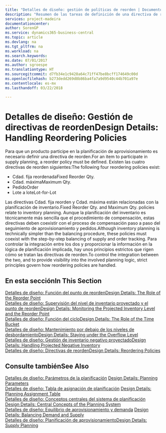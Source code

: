 ```yaml
---
title: "Detalles de diseño: gestión de políticas de reorden | Documentos de Microsoft"
description: "Resumen de las tareas de definición de una directiva de reorden de planificación del suministro."
services: project-madeira
documentationcenter: 
author: SorenGP
ms.service: dynamics365-business-central
ms.topic: article
ms.devlang: na
ms.tgt_pltfrm: na
ms.workload: na
ms.search.keywords: 
ms.date: 07/01/2017
ms.author: sgroespe
ms.translationtype: HT
ms.sourcegitcommit: d7fb34e1c9428a64c71ff47be8bcff174649c00d
ms.openlocfilehash: b273dedd269d8b86ba4fa7a9d9540c44b701a97e
ms.contentlocale: es-mx
ms.lasthandoff: 03/22/2018

---
```

# <a name="design-details-handling-reordering-policies"></a><span data-ttu-id="d5d42-103">Detalles de diseño: Gestión de directivas de reorden</span><span class="sxs-lookup"><span data-stu-id="d5d42-103">Design Details: Handling Reordering Policies</span></span>
<span data-ttu-id="d5d42-104">Para que un producto participe en la planificación de aprovisionamiento es necesario definir una directiva de reorden.</span><span class="sxs-lookup"><span data-stu-id="d5d42-104">For an item to participate in supply planning, a reorder policy must be defined.</span></span> <span data-ttu-id="d5d42-105">Existen las cuatro directivas de reorden siguientes:</span><span class="sxs-lookup"><span data-stu-id="d5d42-105">The following four reordering policies exist:</span></span>  
  
* <span data-ttu-id="d5d42-106">Cdad. fija reordenada</span><span class="sxs-lookup"><span data-stu-id="d5d42-106">Fixed Reorder Qty.</span></span>  
* <span data-ttu-id="d5d42-107">Cdad. máxima</span><span class="sxs-lookup"><span data-stu-id="d5d42-107">Maximum Qty.</span></span>  
* <span data-ttu-id="d5d42-108">Pedido</span><span class="sxs-lookup"><span data-stu-id="d5d42-108">Order</span></span>  
* <span data-ttu-id="d5d42-109">Lote a lote</span><span class="sxs-lookup"><span data-stu-id="d5d42-109">Lot-for-Lot</span></span>  
  
<span data-ttu-id="d5d42-110">Las directivas Cdad. fija reorden y Cdad. máxima están relacionadas con la planificación de inventario.</span><span class="sxs-lookup"><span data-stu-id="d5d42-110">Fixed Reorder Qty. and Maximum Qty. policies relate to inventory planning.</span></span> <span data-ttu-id="d5d42-111">Aunque la planificación del inventario es técnicamente más sencilla que el procedimiento de compensación, estas directivas deben coexistir con el proceso de compensación paso a paso del seguimiento de aprovisionamiento y pedidos.</span><span class="sxs-lookup"><span data-stu-id="d5d42-111">Although inventory planning is technically simpler than the balancing procedure, these policies must coexist with the step-by-step balancing of supply and order tracking.</span></span> <span data-ttu-id="d5d42-112">Para controlar la integración entre los dos y proporcionar la información en la lógica de planificación implicada, hay unos principios estrictos que rigen cómo se tratan las directivas de reorden.</span><span class="sxs-lookup"><span data-stu-id="d5d42-112">To control the integration between the two, and to provide visibility into the involved planning logic, strict principles govern how reordering policies are handled.</span></span>  
  
## <a name="in-this-section"></a><span data-ttu-id="d5d42-113">En esta sección</span><span class="sxs-lookup"><span data-stu-id="d5d42-113">In This Section</span></span>  
[<span data-ttu-id="d5d42-114">Detalles de diseño: Función del punto de reorden</span><span class="sxs-lookup"><span data-stu-id="d5d42-114">Design Details: The Role of the Reorder Point</span></span>](design-details-the-role-of-the-reorder-point.md)  
[<span data-ttu-id="d5d42-115">Detalles de diseño: Supervisión del nivel de inventario proyectado y el punto de reorden</span><span class="sxs-lookup"><span data-stu-id="d5d42-115">Design Details: Monitoring the Projected Inventory Level and the Reorder Point</span></span>](design-details-monitoring-the-projected-inventory-level-and-the-reorder-point.md)  
[<span data-ttu-id="d5d42-116">Detalles de diseño: Función del ciclo</span><span class="sxs-lookup"><span data-stu-id="d5d42-116">Design Details: The Role of the Time Bucket</span></span>](design-details-the-role-of-the-time-bucket.md)  
[<span data-ttu-id="d5d42-117">Detalles de diseño: Mantenimiento por debajo de los niveles de desbordamiento</span><span class="sxs-lookup"><span data-stu-id="d5d42-117">Design Details: Staying under the Overflow Level</span></span>](design-details-staying-under-the-overflow-level.md)  
[<span data-ttu-id="d5d42-118">Detalles de diseño: Gestión de inventario negativo proyectado</span><span class="sxs-lookup"><span data-stu-id="d5d42-118">Design Details: Handling Projected Negative Inventory</span></span>](design-details-handling-projected-negative-inventory.md)  
[<span data-ttu-id="d5d42-119">Detalles de diseño: Directivas de reorden</span><span class="sxs-lookup"><span data-stu-id="d5d42-119">Design Details: Reordering Policies</span></span>](design-details-reordering-policies.md)  
  
## <a name="see-also"></a><span data-ttu-id="d5d42-120">Consulte también</span><span class="sxs-lookup"><span data-stu-id="d5d42-120">See Also</span></span>  
<span data-ttu-id="d5d42-121">[Detalles de diseño: Parámetros de la planificación](design-details-planning-parameters.md) </span><span class="sxs-lookup"><span data-stu-id="d5d42-121">[Design Details: Planning Parameters](design-details-planning-parameters.md) </span></span>  
<span data-ttu-id="d5d42-122">[Detalles de diseño: Tabla de asignación de planificación](design-details-planning-assignment-table.md) </span><span class="sxs-lookup"><span data-stu-id="d5d42-122">[Design Details: Planning Assignment Table](design-details-planning-assignment-table.md) </span></span>  
<span data-ttu-id="d5d42-123">[Detalles de diseño: Conceptos centrales del sistema de planificación](design-details-central-concepts-of-the-planning-system.md) </span><span class="sxs-lookup"><span data-stu-id="d5d42-123">[Design Details: Central Concepts of the Planning System](design-details-central-concepts-of-the-planning-system.md) </span></span>  
<span data-ttu-id="d5d42-124">[Detalles de diseño: Equilibrio de aprovisionamiento y demanda](design-details-balancing-demand-and-supply.md) </span><span class="sxs-lookup"><span data-stu-id="d5d42-124">[Design Details: Balancing Demand and Supply](design-details-balancing-demand-and-supply.md) </span></span>  
[<span data-ttu-id="d5d42-125">Detalles de diseño: Planificación de aprovisionamiento</span><span class="sxs-lookup"><span data-stu-id="d5d42-125">Design Details: Supply Planning</span></span>](design-details-supply-planning.md)
